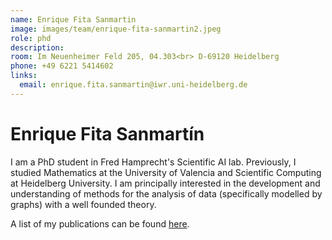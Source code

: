 ```yaml
---
name: Enrique Fita Sanmartin
image: images/team/enrique-fita-sanmartin2.jpeg
role: phd
description:
room: Im Neuenheimer Feld 205, 04.303<br> D-69120 Heidelberg
phone: +49 6221 5414602 
links:
  email: enrique.fita.sanmartin@iwr.uni-heidelberg.de
---
```


# Enrique Fita Sanmartín


I am a PhD student in Fred Hamprecht's Scientific AI lab. Previously, I studied Mathematics at the University of Valencia and Scientific Computing at Heidelberg University. I am principally interested in the development and understanding of methods for the analysis of data (specifically modelled by graphs) with a well founded theory. 


A list of my publications can be found [here](https://scholar.google.com/citations?user=YgRrAMcAAAAJ&hl=en&oi=ao).





